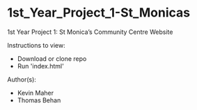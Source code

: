 # 1st_Year_Project_1-St_Monicas
1st Year Project 1: St Monica’s Community Centre Website

Instructions to  view:
- Download or clone repo
- Run 'index.html'

Author(s):
- Kevin Maher
- Thomas Behan
